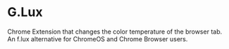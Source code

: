 G.Lux
=====

Chrome Extension that changes the color temperature of the browser tab. An f.lux alternative for ChromeOS and Chrome Browser users.
